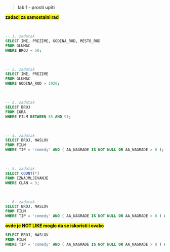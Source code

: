 <br><br>
> **lab 1 - prosti upiti**
> 
**<mark> zadaci za samostalni rad </mark>**

<br>

```sql
-- 1. zadatak
SELECT IME, PREZIME, GODINA_ROD, MESTO_ROD
FROM GLUMAC
WHERE BROJ = 50;
```
<br>

```sql
-- 2. zadatak
SELECT IME, PREZIME
FROM GLUMAC
WHERE GODINA_ROD > 1920;
```
<br>

```sql
-- 3. zadatak
SELECT BROJ
FROM IGRA
WHERE FILM BETWEEN 85 AND 91;
```
<br>

```sql
-- 4. zadatak
SELECT BROJ, NASLOV
FROM FILM
WHERE TIP = 'comedy' AND ( AA_NAGRADE IS NOT NULL OR AA_NAGRADE > 0 );
```
<br>

```sql
-- 5. zadatak
SELECT COUNT(*)
FROM IZNAJMLJIVANJE
WHERE CLAN = 3;
```
<br>

```sql
-- 6. zadatak
SELECT BROJ, NASLOV
FROM FILM
WHERE TIP = 'comedy' AND ( AA_NAGRADE IS NOT NULL OR AA_NAGRADE > 0 ) AND LOWER(NASLOV) NOT LIKE '%uncle%' AND GODINA > 1970;
```

**<mark> ovde je NOT LIKE moglo da se iskoristi i ovako </mark>**

```sql
SELECT BROJ, NASLOV
FROM FILM
WHERE TIP = 'comedy' AND ( AA_NAGRADE IS NOT NULL OR AA_NAGRADE > 0 ) AND NOT LOWER(NASLOV) LIKE '%uncle%' AND GODINA > 1970;
```

<br><br>
